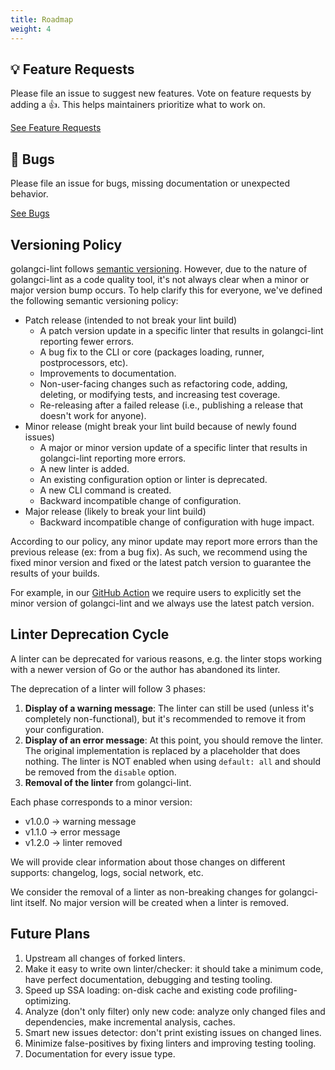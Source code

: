 ```yaml
---
title: Roadmap
weight: 4
---
```


## 💡 Feature Requests

Please file an issue to suggest new features. Vote on feature requests by adding a 👍. This helps maintainers prioritize what to work on.

[See Feature Requests](https://github.com/golangci/golangci-lint/issues?utf8=✓&q=is%3Aissue+is%3Aopen+sort%3Areactions-%2B1-desc+label%3Aenhancement)

## 🐛 Bugs

Please file an issue for bugs, missing documentation or unexpected behavior.

[See Bugs](https://github.com/golangci/golangci-lint/issues?utf8=✓&q=is%3Aissue+is%3Aopen+label%3A%22bug%22+sort%3Acreated-desc)

## Versioning Policy

golangci-lint follows [semantic versioning](https://semver.org). However, due to the nature of golangci-lint as a code quality tool,
it's not always clear when a minor or major version bump occurs.
To help clarify this for everyone, we've defined the following semantic versioning policy:

- Patch release (intended to not break your lint build)
  - A patch version update in a specific linter that results in golangci-lint reporting fewer errors.
  - A bug fix to the CLI or core (packages loading, runner, postprocessors, etc).
  - Improvements to documentation.
  - Non-user-facing changes such as refactoring code, adding, deleting, or modifying tests, and increasing test coverage.
  - Re-releasing after a failed release (i.e., publishing a release that doesn't work for anyone).
- Minor release (might break your lint build because of newly found issues)
  - A major or minor version update of a specific linter that results in golangci-lint reporting more errors.
  - A new linter is added.
  - An existing configuration option or linter is deprecated.
  - A new CLI command is created.
  - Backward incompatible change of configuration.
- Major release (likely to break your lint build)
  - Backward incompatible change of configuration with huge impact.

According to our policy, any minor update may report more errors than the previous release (ex: from a bug fix).
As such, we recommend using the fixed minor version and fixed or the latest patch version to guarantee the results of your builds.

For example, in our [GitHub Action](https://github.com/golangci/golangci-lint-action) we require users to explicitly set the minor version of golangci-lint
and we always use the latest patch version.

## Linter Deprecation Cycle

A linter can be deprecated for various reasons, e.g. the linter stops working with a newer version of Go or the author has abandoned its linter.

The deprecation of a linter will follow 3 phases:

1. **Display of a warning message**: The linter can still be used (unless it's completely non-functional),
  but it's recommended to remove it from your configuration.
2. **Display of an error message**: At this point, you should remove the linter.
  The original implementation is replaced by a placeholder that does nothing.
  The linter is NOT enabled when using `default: all` and should be removed from the `disable` option.
3. **Removal of the linter** from golangci-lint.

Each phase corresponds to a minor version:

- v1.0.0 -> warning message
- v1.1.0 -> error message
- v1.2.0 -> linter removed

We will provide clear information about those changes on different supports: changelog, logs, social network, etc.

We consider the removal of a linter as non-breaking changes for golangci-lint itself.
No major version will be created when a linter is removed.

## Future Plans

1. Upstream all changes of forked linters.
2. Make it easy to write own linter/checker: it should take a minimum code, have perfect documentation, debugging and testing tooling.
3. Speed up SSA loading: on-disk cache and existing code profiling-optimizing.
4. Analyze (don't only filter) only new code: analyze only changed files and dependencies, make incremental analysis, caches.
5. Smart new issues detector: don't print existing issues on changed lines.
6. Minimize false-positives by fixing linters and improving testing tooling.
7. Documentation for every issue type.
